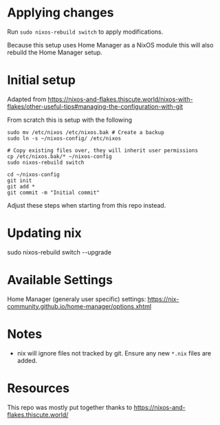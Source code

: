 # Applying changes
Run `sudo nixos-rebuild switch` to apply modifications.

Because this setup uses Home Manager as a NixOS module this will also rebuild the Home Manager setup.

# Initial setup

Adapted from https://nixos-and-flakes.thiscute.world/nixos-with-flakes/other-useful-tips#managing-the-configuration-with-git


From scratch this is setup with the following
```
sudo mv /etc/nixos /etc/nixos.bak # Create a backup
sudo ln -s ~/nixos-config/ /etc/nixos

# Copy existing files over, they will inherit user permissions
cp /etc/nixos.bak/* ~/nixos-config
sudo nixos-rebuild switch

cd ~/nixos-config
git init
git add *
git commit -m "Initial commit"
```

Adjust these steps when starting from this repo instead.

# Updating nix
sudo nixos-rebuild switch --upgrade

# Available Settings

Home Manager (generaly user specific) settings: https://nix-community.github.io/home-manager/options.xhtml

# Notes
- nix will ignore files not tracked by git. Ensure any new `*.nix` files are added.

# Resources
This repo was mostly put together thanks to https://nixos-and-flakes.thiscute.world/